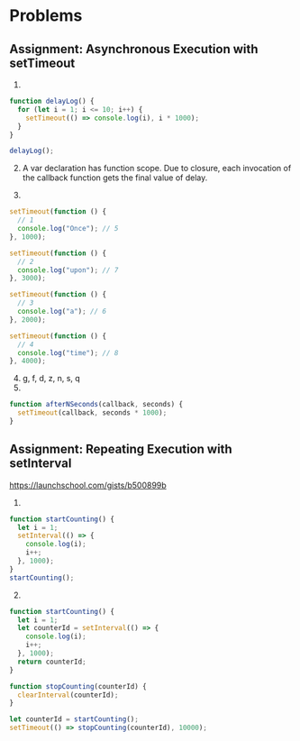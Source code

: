 # Problems

## Assignment: Asynchronous Execution with setTimeout

1.

```javascript
function delayLog() {
  for (let i = 1; i <= 10; i++) {
    setTimeout(() => console.log(i), i * 1000);
  }
}

delayLog();
```

2. A var declaration has function scope. Due to closure, each invocation of the callback function gets the final value of delay.

3.

```javascript
setTimeout(function () {
  // 1
  console.log("Once"); // 5
}, 1000);

setTimeout(function () {
  // 2
  console.log("upon"); // 7
}, 3000);

setTimeout(function () {
  // 3
  console.log("a"); // 6
}, 2000);

setTimeout(function () {
  // 4
  console.log("time"); // 8
}, 4000);
```

4. g, f, d, z, n, s, q
5.

```javascript
function afterNSeconds(callback, seconds) {
  setTimeout(callback, seconds * 1000);
}
```

## Assignment: Repeating Execution with setInterval

https://launchschool.com/gists/b500899b

1.

```javascript
function startCounting() {
  let i = 1;
  setInterval(() => {
    console.log(i);
    i++;
  }, 1000);
}
startCounting();
```

2.

```javascript
function startCounting() {
  let i = 1;
  let counterId = setInterval(() => {
    console.log(i);
    i++;
  }, 1000);
  return counterId;
}

function stopCounting(counterId) {
  clearInterval(counterId);
}

let counterId = startCounting();
setTimeout(() => stopCounting(counterId), 10000);
```

